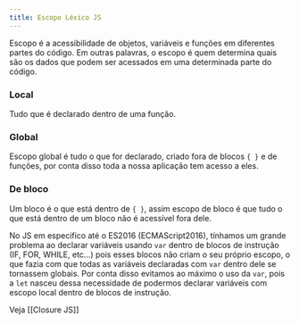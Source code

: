 ```yaml
---
title: Escopo Léxico JS
---
```


Escopo é a acessibilidade de objetos, variáveis e funções em diferentes partes do código. Em outras palavras, o escopo é quem determina quais são os dados que podem ser acessados em uma determinada parte do código.

### Local
Tudo que é declarado dentro de uma função.

### Global
Escopo global é tudo o que for declarado, criado fora de blocos `{ }` e de funções, por conta disso toda a nossa aplicação tem acesso a eles.

### De bloco
Um bloco é o que está dentro de `{ }`, assim escopo de bloco é que tudo o que está dentro de um bloco não é acessível fora dele.

No JS em especifico até o ES2016 (ECMAScript2016), tínhamos um grande problema ao declarar variáveis usando `var` dentro de blocos de instrução (IF, FOR, WHILE, etc...) pois esses blocos não criam o seu próprio escopo, o que fazia com que todas as variáveis declaradas com `var` dentro dele se tornassem globais. Por conta disso evitamos ao máximo o uso da `var`, pois a `let` nasceu dessa necessidade de podermos declarar variáveis com escopo local dentro de blocos de instrução.

Veja [[Closure JS]]
